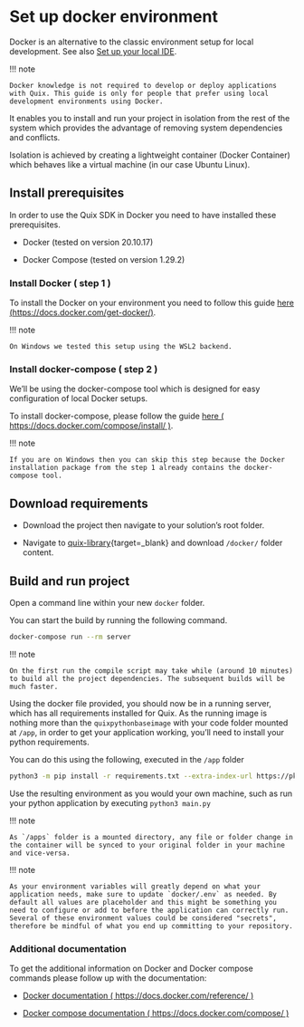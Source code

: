 # Set up docker environment

Docker is an alternative to the classic environment setup for local
development. See also [Set up your local IDE](/sdk/python-setup).

!!! note

	Docker knowledge is not required to develop or deploy applications with Quix. This guide is only for people that prefer using local development environments using Docker.

It enables you to install and run your project in isolation from the
rest of the system which provides the advantage of removing system
dependencies and conflicts.

Isolation is achieved by creating a lightweight container (Docker
Container) which behaves like a virtual machine (in our case Ubuntu
Linux).

## Install prerequisites

In order to use the Quix SDK in Docker you need to have installed these
prerequisites.

  - Docker (tested on version 20.10.17)

  - Docker Compose (tested on version 1.29.2)

### Install Docker ( step 1 )

To install the Docker on your environment you need to follow this guide
[here
(<https://docs.docker.com/get-docker/>)](https://docs.docker.com/get-docker/).

!!! note

	On Windows we tested this setup using the WSL2 backend.

### Install docker-compose ( step 2 )

We’ll be using the docker-compose tool which is designed for easy
configuration of local Docker setups.

To install docker-compose, please follow the guide [here (
<https://docs.docker.com/compose/install/>
)](https://docs.docker.com/compose/install/).

!!! note

	If you are on Windows then you can skip this step because the Docker installation package from the step 1 already contains the docker-compose tool.

## Download requirements

  - Download the project then navigate to your solution’s root folder.

  - Navigate to
    [quix-library](https://github.com/quixai/quix-library/tree/main/python/local-development){target=_blank}
    and download `/docker/` folder content.

## Build and run project

Open a command line within your new `docker` folder.

You can start the build by running the following command.

``` bash
docker-compose run --rm server
```

!!! note

	On the first run the compile script may take while (around 10 minutes) to build all the project dependencies. The subsequent builds will be much faster.

Using the docker file provided, you should now be in a running server,
which has all requirements installed for Quix. As the running image is
nothing more than the `quixpythonbaseimage` with your code folder
mounted at `/app`, in order to get your application working, you’ll need
to install your python requirements.

You can do this using the following, executed in the `/app` folder

``` bash
python3 -m pip install -r requirements.txt --extra-index-url https://pkgs.dev.azure.com/quix-analytics/53f7fe95-59fe-4307-b479-2473b96de6d1/_packaging/public/pypi/simple/
```

Use the resulting environment as you would your own machine, such as run
your python application by executing `python3 main.py`

!!! note

	As `/apps` folder is a mounted directory, any file or folder change in the container will be synced to your original folder in your machine and vice-versa.

!!! note

	As your environment variables will greatly depend on what your application needs, make sure to update `docker/.env` as needed. By default all values are placeholder and this might be something you need to configure or add to before the application can correctly run. Several of these environment values could be considered "secrets", therefore be mindful of what you end up committing to your repository.

### Additional documentation

To get the additional information on Docker and Docker compose commands
please follow up with the documentation:

  - [Docker documentation ( <https://docs.docker.com/reference/>
    )](https://docs.docker.com/reference/)

  - [Docker compose documentation ( <https://docs.docker.com/compose/>
    )](https://docs.docker.com/compose/)
